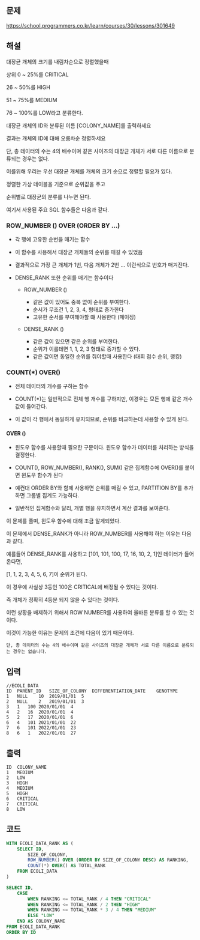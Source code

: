 ## 문제
https://school.programmers.co.kr/learn/courses/30/lessons/301649

## 해설
대장균 개체의 크기를 내림차순으로 정렬했을때 

상위 0 ~ 25%를 CRITICAL

26 ~ 50%를 HIGH

51 ~ 75%를 MEDIUM

76 ~ 100%를 LOW라고 분류한다.

대장균 개체의 ID와 분류된 이름 [COLONY_NAME]를 출력하세요

결과는 개체의 ID에 대해 오름차순 정렬하세요

단, 총 데이터의 수는 4의 배수이며 같은 사이즈의 대장균 개체가 서로 다른 이름으로 분류되는 경우는 없다.

이를위해 우리는 우선 대장균 개체를 개체의 크기 순으로 정렬할 필요가 있다.

정렬한 가상 테이블을 기준으로 순위값을 주고

순위별로 대장균의 분류를 나누면 된다.

여기서 사용된 주요 SQL 함수들은 다음과 같다.

### ROW_NUMBER () OVER (ORDER BY ...) 

- 각 행에 고유한 순번을 매기는 함수

- 이 함수를 사용해서 대장균 개체들의 순위를 매길 수 있었음

- 결과적으로 가장 큰 개체가 1번, 다음 개체가 2번 ... 이런식으로 번호가 매겨진다.

- DENSE_RANK 또한 순위를 매기는 함수이다
    - ROW_NUMBER ()
        - 같은 값이 있어도 중복 없이 순위를 부여한다. 
        - 순서가 무조건 1, 2, 3, 4, 형태로 증가한다
        - 고유한 순서를 부여해야할 떄 사용한다 (페이징)

    - DENSE_RANK ()
        - 같은 값이 있으면 같은 순위를 부여한다.
        - 순위가 이를테면 1, 1, 2, 3 형태로 증가할 수 있다.
        - 같은 값이면 동일한 순위를 줘야할때 사용한다 (대회 점수 순위, 랭킹)


### COUNT(*) OVER()

- 전체 데이터의 개수를 구하는 함수

- COUNT(*)는 일반적으로 전체 행 개수를 구하지만, 이경우는 모든 행에 같은 개수 값이 들어간다. 
- 이 값이 각 행에서 동일하게 유지되므로, 순위를 비교하는데 사용할 수 있게 된다.


#### OVER ()

- 윈도우 함수를 사용할때 필요한 구문이다. 윈도우 함수가 데이터를 처리하는 방식을 결정한다.

- COUNT(), ROW_NUMBER(), RANK(), SUM() 같은 집계함수에 OVER()를 붙이면 윈도우 함수가 된다

- 예컨대 ORDER BY와 함께 사용하면 순위를 매길 수 있고, PARTITION BY를 추가하면 그룹별 집계도 가능하다.

- 일반적인 집계함수와 달리, 개별 행을 유지하면서 계산 결과를 보여준다.


이 문제를 풀며, 윈도우 함수에 대해 조금 알게되었다.

이 문제에서 DENSE_RANK가 아니라 ROW_NUMBER를 사용해야 하는 이유는 다음과 같다.

예를들어 DENSE_RANK를 사용하고 [101, 101, 100, 17, 16, 10, 2, 1]인 데이터가 들어온다면,

[1, 1, 2, 3, 4, 5, 6, 7]이 순위가 된다.

이 경우에 사실상 3등인 100은 CRITICAL에 배정될 수 있다는 것이다.

즉 개체가 정확히 4등분 되지 않을 수 있다는 것이다.

이런 상황을 배제하기 위해서 ROW NUMBER를 사용하여 올바른 분류를 할 수 있는 것이다.

이것이 가능한 이유는 문제의 조건에 다음이 있기 때문이다.

`단, 총 데이터의 수는 4의 배수이며 같은 사이즈의 대장균 개체가 서로 다른 이름으로 분류되는 경우는 없습니다.`


## 입력
```
//ECOLI_DATA
ID	PARENT_ID	SIZE_OF_COLONY	DIFFERENTIATION_DATE	GENOTYPE
1	NULL	10	2019/01/01	5
2	NULL	2	2019/01/01	3
3	1	100	2020/01/01	4
4	2	16	2020/01/01	4
5	2	17	2020/01/01	6
6	4	101	2021/01/01	22
7	6	101	2022/01/01	23
8	6	1	2022/01/01	27
```
## 출력

```
ID	COLONY_NAME
1	MEDIUM
2	LOW
3	HIGH
4	MEDIUM
5	HIGH
6	CRITICAL
7	CRITICAL
8	LOW
```
## 코드

```sql
WITH ECOLI_DATA_RANK AS (
    SELECT ID, 
        SIZE_OF_COLONY,
        ROW_NUMBER() OVER (ORDER BY SIZE_OF_COLONY DESC) AS RANKING,
        COUNT(*) OVER() AS TOTAL_RANK
    FROM ECOLI_DATA
)

SELECT ID,
    CASE
        WHEN RANKING <= TOTAL_RANK / 4 THEN "CRITICAL"
        WHEN RANKING <= TOTAL_RANK / 2 THEN "HIGH"
        WHEN RANKING <= TOTAL_RANK * 3 / 4 THEN "MEDIUM"
        ELSE "LOW"
    END AS COLONY_NAME
FROM ECOLI_DATA_RANK
ORDER BY ID
```